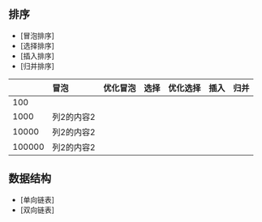 ## 排序
* [冒泡排序]
* [选择排序]
* [插入排序]
* [归并排序]

||冒泡|优化冒泡|选择|优化选择|插入|归并|
|:---|:---|:---|:---|:---|:---|:---|
|100||
|1000|列2的内容2|
|10000|列2的内容2|
|100000|列2的内容2|
## 数据结构
* [单向链表]
* [双向链表]
